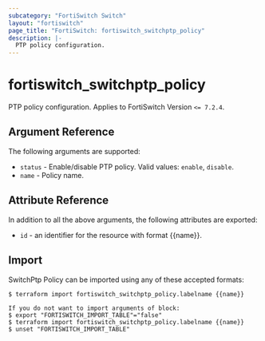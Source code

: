 ```yaml
---
subcategory: "FortiSwitch Switch"
layout: "fortiswitch"
page_title: "FortiSwitch: fortiswitch_switchptp_policy"
description: |-
  PTP policy configuration.
---
```


# fortiswitch_switchptp_policy
PTP policy configuration. Applies to FortiSwitch Version `<= 7.2.4`.

## Argument Reference

The following arguments are supported:

* `status` - Enable/disable PTP policy. Valid values: `enable`, `disable`.
* `name` - Policy name.


## Attribute Reference

In addition to all the above arguments, the following attributes are exported:
* `id` - an identifier for the resource with format {{name}}.

## Import

SwitchPtp Policy can be imported using any of these accepted formats:
```
$ terraform import fortiswitch_switchptp_policy.labelname {{name}}

If you do not want to import arguments of block:
$ export "FORTISWITCH_IMPORT_TABLE"="false"
$ terraform import fortiswitch_switchptp_policy.labelname {{name}}
$ unset "FORTISWITCH_IMPORT_TABLE"
```
